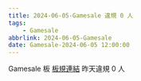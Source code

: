 ```yaml
---
title: 2024-06-05-Gamesale 違規 0 人
tags:
    - Gamesale
abbrlink: 2024-06-05-Gamesale
date: Gamesale-2024-06-05 12:00:00
---
```

Gamesale 板 [板規連結](https://www.ptt.cc/bbs/Gossiping/M.1637425085.A.07D.html)
昨天違規 0 人
